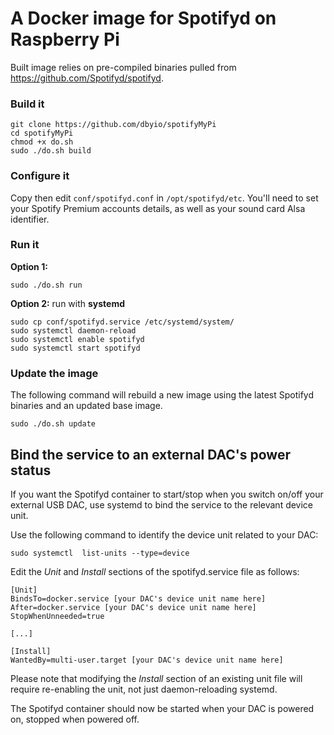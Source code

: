 # A Docker image for Spotifyd on Raspberry Pi

Built image relies on pre-compiled binaries pulled from https://github.com/Spotifyd/spotifyd.


### Build it

```
git clone https://github.com/dbyio/spotifyMyPi
cd spotifyMyPi
chmod +x do.sh
sudo ./do.sh build
```


### Configure it

Copy then edit `conf/spotifyd.conf` in `/opt/spotifyd/etc`. You'll need to set your Spotify Premium accounts details, as well as your sound card Alsa identifier.


### Run it

**Option 1:**
```
sudo ./do.sh run
```

**Option 2:** run with **systemd**
```
sudo cp conf/spotifyd.service /etc/systemd/system/
sudo systemctl daemon-reload
sudo systemctl enable spotifyd
sudo systemctl start spotifyd
```


### Update the image

The following command will rebuild a new image using the latest Spotifyd binaries and an updated base image.

```
sudo ./do.sh update
```


## Bind the service to an external DAC's power status

If you want the Spotifyd container to start/stop when you switch on/off your external USB DAC, use systemd to bind the service to the relevant device unit.

Use the following command to identify the device unit related to your DAC:
```
sudo systemctl  list-units --type=device
```

Edit the *Unit* and *Install* sections of the spotifyd.service file as follows:
```
[Unit]
BindsTo=docker.service [your DAC's device unit name here]
After=docker.service [your DAC's device unit name here]
StopWhenUnneeded=true

[...]

[Install]
WantedBy=multi-user.target [your DAC's device unit name here]
```

Please note that modifying the *Install* section of an existing unit file will require re-enabling the unit, not just daemon-reloading systemd.

The Spotifyd container should now be started when your DAC is powered on, stopped when powered off.
